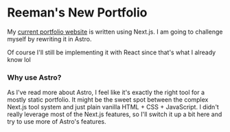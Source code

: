 # Reeman's New Portfolio

My [current portfolio website](https://www.reemans.xyz) is written using Next.js. I am going to challenge myself by rewriting it in Astro.

Of course I'll still be implementing it with React since that's what I already know lol

### Why use Astro?

As I've read more about Astro, I feel like it's exactly the right tool for a mostly static portfolio. It might be the sweet spot between the complex Next.js tool system and just plain vanilla HTML + CSS + JavaScript. I didn't really leverage most of the Next.js features, so I'll switch it up a bit here and try to use more of Astro's features.
